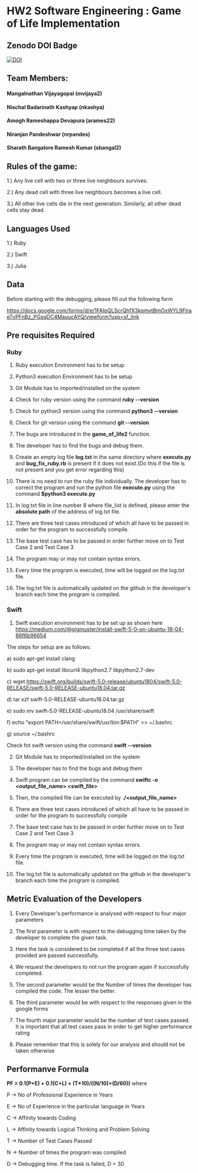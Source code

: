 # HW2 Software Engineering : Game of Life Implementation

## Zenodo DOI Badge
[![DOI](https://zenodo.org/badge/289782467.svg)](https://zenodo.org/badge/latestdoi/289782467)

## Team Members:

#### Mangalnathan Vijayagopal (mvijaya2)

#### Nischal Badarinath Kashyap (nkashya)

#### Amogh Rameshappa Devapura (arames22)

#### Niranjan Pandeshwar (nrpandes)

#### Sharath Bangalore Ramesh Kumar (sbangal2)

## Rules of the game:

1.) Any live cell with two or three live neighbours survives.

2.) Any dead cell with three live neighbours becomes a live cell.

3.) All other live cells die in the next generation. Similarly, all other dead cells stay dead.


## Languages Used

1.) Ruby


2.) Swift


3.) Julia

## Data 
Before starting with the debugging, please fill out the following form

https://docs.google.com/forms/d/e/1FAIpQLScrQhfX3kqmytBmOxWYL9FlraeTvPFnBz_PGsqDC4MauucAYQ/viewform?usp=sf_link

## Pre requisites Required 

### Ruby
1) Ruby execution Environment has to be setup
2) Python3 execution Environment has to be setup
3) Git Module has to imported/installed on the system
4) Check for ruby version using the command **ruby --version**
5) Check for python3 version using the command **python3 --version**
6) Check for git version using the command **git --version**


7) The bugs are introduced in the **game_of_life2** function.


8) The developer has to find the bugs and debug them.
9) Create an empty log file **log.txt** in the same directory where **execute.py** and **bug_fix_ruby.rb** is present if it does not exist.(Do this if the file is not present and you get error regarding this)
10) There is no need to run the ruby file individually. The developer has to correct the program and run the python file **execute.py** using the command **$python3 execute.py**
   
11) In log.txt file in line number 8 where file_list is defined, please enter the **absolute path** of the address of log.txt file.


12) There are three test cases introduced of which all have to be passed in order for the program to successfully compile.
13) The base test case has to be passed in order further move on to Test Case 2 and Test Case 3
14) The program may or may not contain syntax errors.
15) Every time the program is executed, time will be logged on the log.txt file.
16) The log.txt file is automatically updated on the github in the developer's branch each time the program is compiled.

### Swift
1) Swift execution environment has to be set up as shown here https://medium.com/@gigmuster/install-swift-5-0-on-ubuntu-18-04-86f6b96654

The steps for setup are as follows:

a) sudo apt-get install clang

b) sudo apt-get install libcurl4 libpython2.7 libpython2.7-dev

c) wget https://swift.org/builds/swift-5.0-release/ubuntu1804/swift-5.0-RELEASE/swift-5.0-RELEASE-ubuntu18.04.tar.gz

d) tar xzf swift-5.0-RELEASE-ubuntu18.04.tar.gz

e) sudo mv swift-5.0-RELEASE-ubuntu18.04 /usr/share/swift

f) echo "export PATH=/usr/share/swift/usr/bin:$PATH" >> ~/.bashrc

g) source  ~/.bashrc

Check fot swift version using the command **swift --version**

2) Git Module has to imported/installed on the system

3) The developer has to find the bugs and debug them

4) Swift program can be compiled by the command **swiftc -o <output_file_name> <swift_file>**

5) Then, the compiled file can be executed by **./<output_file_name>**

6) There are three test cases introduced of which all have to be passed in order for the program to successfully compile


7) The base test case has to be passed in order further move on to Test Case 2 and Test Case 3


8) The program may or may not contain syntax errors.


9) Every time the program is executed, time will be logged on the log.txt file.


10) The log.txt file is automatically updated on the github in the developer's branch each time the program is compiled.


## Metric Evaluation of the Developers

1) Every Developer's performance is analysed with respect to four major parameters

2) The first parameter is with respect to the debugging time taken by the developer to complete the given task.

3) Here the task is considered to be completed if all the three test cases provided are passed successfully.

4) We request the developers to not run the program again if successfully completed.

5) The second parameter would be the Number of times the developer has compiled the code. The lesser the better.

6) The third parameter would be with respect to the responses given in the google forms

7) The fourth major parameter would be the number of test cases passed. It is important that all test cases pass in order to get higher performance rating

8) Please remember that this is solely for our analysis and should not be taken otherwise

## Performanve Formula

**PF = 0.1(P+E) + 0.1(C+L) + (T*10)/((N/10)+(D/60))**
where

P -> No of Professional Experience in Years

E -> No of Experience in the particular language in Years

C -> Affinity towards Coding

L -> Affinity towards Logical Thinking and Problem Solving

T -> Number of Test Cases Passed

N -> Number of times the program was compiled

D -> Debugging time. If the task is failed, D = 30

